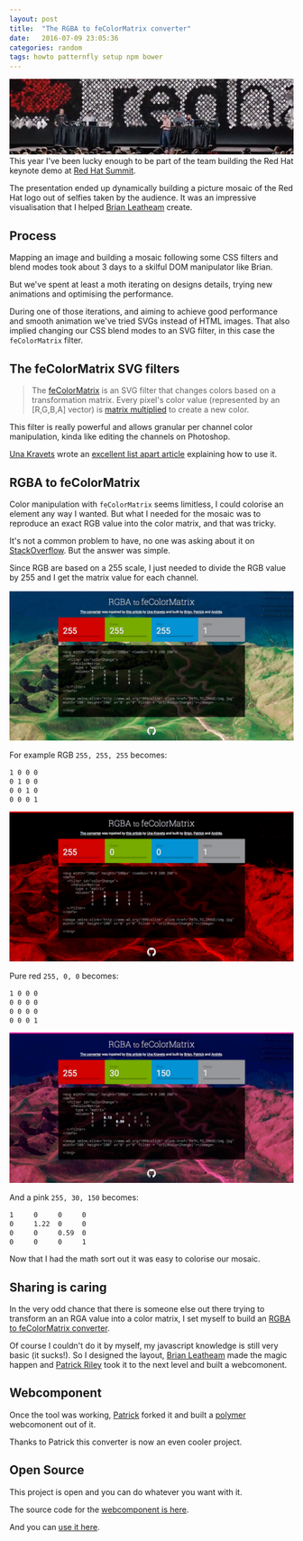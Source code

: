 ```yaml
---
layout: post
title:  "The RGBA to feColorMatrix converter"
date:   2016-07-09 23:05:36
categories: random
tags: howto patternfly setup npm bower
---
```


![Red Hat Summit Keynote Demo](/img/rgbtocolor/rgba-to-color-matrix.jpg)
This year I've been lucky enough to be part of the team building the Red Hat keynote demo at [Red Hat Summit](https://youtu.be/tPqbM3buK8M).

The presentation ended up dynamically building a picture mosaic of the Red Hat logo out of selfies taken by the audience. It was an impressive visualisation that I helped [Brian Leatheam](https://twitter.com/brianleathem) create.

<!-- You can check the complete story in this DevNation talk: -->

## Process
Mapping an image and building a mosaic following some CSS filters and blend modes took about 3 days to a skilful DOM manipulator like Brian.

But we've spent at least a moth iterating on designs details, trying new animations and optimising the performance.

During one of those iterations, and aiming to achieve good performance and smooth animation we've tried SVGs instead of HTML images. That also implied changing our CSS blend modes to an SVG filter, in this case the `feColorMatrix` filter.

## The feColorMatrix SVG filters

> The [feColorMatrix](https://developer.mozilla.org/en-US/docs/Web/SVG/Element/feColorMatrix) is an SVG filter that changes colors based on a transformation matrix. Every pixel's color value (represented by an [R,G,B,A] vector) is [matrix multiplied](https://en.wikipedia.org/wiki/Matrix_multiplication) to create a new color.

This filter is really powerful and allows granular per channel color manipulation, kinda like editing the channels on Photoshop.

[Una Kravets](http://una.im/) wrote an [excellent list apart article](http://alistapart.com/article/finessing-fecolormatrix) explaining how to use it.

## RGBA to feColorMatrix

Color manipulation with `feColorMatrix` seems limitless, I could colorise an element any way I wanted. But what I needed for the mosaic was to reproduce an exact RGB value into the color matrix, and that was tricky.

It's not a common problem to have, no one was asking about it on [StackOverflow](https://stackoverflow.com/).  But the answer was simple.

Since RGB are based on a 255 scale, I just needed to divide the RGB value by 255 and I get the matrix value for each channel.

![RGBAtoFeColorMatrix preview](/img/rgbtocolor/preview01.jpg)

For example RGB `255, 255, 255` becomes:

```
1 0 0 0
0 1 0 0
0 0 1 0
0 0 0 1
```

![RGBAtoFeColorMatrix preview red](/img/rgbtocolor/preview02.jpg)

Pure red `255, 0, 0` becomes:

```
1 0 0 0
0 0 0 0
0 0 0 0
0 0 0 1
```

![RGBAtoFeColorMatrix preview pink](/img/rgbtocolor/preview03.jpg)

And a pink `255, 30, 150` becomes:

```
1     0     0     0
0     1.22  0     0
0     0     0.59  0
0     0     0     1
```

Now that I had the math sort out it was easy to colorise our mosaic.

## Sharing is caring

In the very odd chance that there is someone else out there trying to transform an an RGA value into a color matrix, I set myself to build an [RGBA to feColorMatrix converter](http://blog.andresgalante.com/RGBAtoFeColorMatrix/).

Of course I couldn't do it by myself, my javascript knowledge is still very basic (it sucks!). So I designed the layout, [Brian Leatheam](https://twitter.com/brianleathem) made the magic happen and [Patrick Riley](https://twitter.com/priley86) took it to the next level and built a webcomonent.

## Webcomponent

Once the tool was working, [Patrick](https://twitter.com/priley86) forked it and built a [polymer](https://www.polymer-project.org/1.0/) webcomonent out of it.

Thanks to Patrick this converter is now an even cooler project.

## Open Source

This project is open and you can do whatever you want with it.

The source code for the [webcomponent is here](https://github.com/andresgalante/RGBAtoFeColorMatrix).

And you can [use it here](http://blog.andresgalante.com/RGBAtoFeColorMatrix/).
